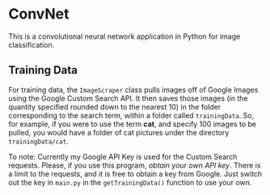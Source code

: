 # ConvNet
This is a convolutional neural network application in Python for image classification. 

## Training Data
For training data, the `ImageScraper` class pulls images off of Google Images using the Google Custom Search API. It then saves those images (in the quantity specified rounded down to the nearest 10) in the folder corresponding to the search term, within a folder called `trainingData`. So, for example, if you were to use the term **cat**, and specify 100 images to be pulled, you would have a folder of cat pictures under the directory `trainingData/cat`. 

To note: Currently my Google API Key is used for the Custom Search requests. Please, if you use this program, *obtain your own API key*. There is a limit to the requests, and it is free to obtain a key from Google. Just switch out the key in `main.py` in the `getTrainingData()` function to use your own.
